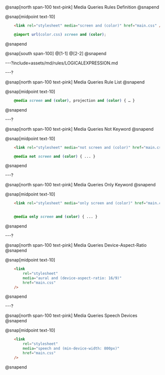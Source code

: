 @snap[north span-100 text-pink]
Media Queries Rules Definition
@snapend

@snap[midpoint text-10]
```html zoom-20
    <link rel="stylesheet" media="screen and (color)" href="main.css" />
```
```css
    @import url(color.css) screen and (color);
```
@snapend

@snap[south span-100]
@[1-1]
@[2-2]
@snapend

---?include=assets/md/rules/LOGICALEXPRESSION.md

---?

@snap[north span-100 text-pink]
Media Queries Rule List
@snapend

@snap[midpoint text-10]
```css
    @media screen and (color), projection and (color) { … }
```
@snapend


---?

@snap[north span-100 text-pink]
Media Queries Not Keyword
@snapend

@snap[midpoint text-10]
```html
    <link rel="stylesheet" media="not screen and (color)" href="main.css" />

```
```css
    @media not screen and (color) { ... }
```
@snapend


---?

@snap[north span-100 text-pink]
Media Queries Only Keyword
@snapend

@snap[midpoint text-10]
```html
    <link rel="stylesheet" media="only screen and (color)" href="main.css" />
    
```
```css
    @media only screen and (color) { ... }
```
@snapend


---?

@snap[north span-100 text-pink]
Media Queries Device-Aspect-Ratio
@snapend

@snap[midpoint text-10]
```html
    <link
        rel="stylesheet"
        media="aural and (device-aspect-ratio: 16/9)" 
        href="main.css"
    />
```
@snapend


---?

@snap[north span-100 text-pink]
Media Queries Speech Devices
@snapend

@snap[midpoint text-10]
```html
    <link
        rel="stylesheet"
        media="speech and (min-device-width: 800px)" 
        href="main.css"
    />
```
@snapend



